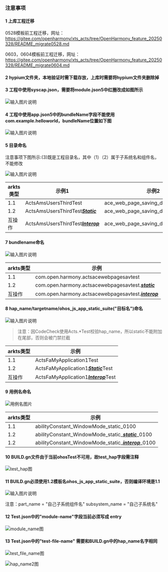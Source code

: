 ### 注意事项

#### 1 上库工程迁移

0528模板前工程迁移，网址：https://gitee.com/openharmony/xts_acts/tree/OpenHarmony_feature_20250328/README_migrate0528.md

0603，0604模板前工程迁移，网址：https://gitee.com/openharmony/xts_acts/tree/OpenHarmony_feature_20250328/README_migrate0604.md

#### 2 hypium文件夹，本地验证时需下载存放，上库时需要将hypium文件夹删除掉

#### 3 工程中使用syscap.json，需要将module.json5中红圈改成如图所示

![输入图片说明](/figures/images1.2/8990023F-CB7E-4661-B9EA-E582A0242D5A.png)

#### 4 工程中使用app.json5中的bundleName字段不能使用com.example.helloworld，bundleName位置如下图

![输入图片说明](/figures/images1.2/5C1C0DA1-3208-4CD5-B31D-D52A40E618D0.png)

#### 5 目录命名

注意事项下图所示:(3)既是工程目录名，其中（1）（2）属于子系统名和组件名，不能修改

![输入图片说明](/figures/images1.2/122733EE-A6A0-4BEF-8C59-F66BAD0739EF.png)

|arkts类型|示例1|示例2|示例3|
|-|-|-|-|
|1.1|ActsAmsUsersThirdTest|ace_web_page_saving_dev_three|actscreatemodulecontexttest|
|1.2|ActsAmsUsersThirdTest[***Static***]()|ace_web_page_saving_dev_three_[***static***]()|actscreatemodulecontexttest[***static***]()|
|互操作|ActsAmsUsersThirdTest[***Interop***]()|ace_web_page_saving_dev_three_[***interop***]()|actscreatemodulecontexttest[***interop***]()|

#### 7 bundlename命名

![输入图片说明](/figures/images1.2/5C1C0DA1-3208-4CD5-B31D-D52A40E618D0.png)

|arkts类型|示例|
|-|-|
|1.1|com.open.harmony.actsacewebpagesavtest|
|1.2|com.open.harmony.actsacewebpagesavtest.[***static***]()|
|互操作|com.open.harmony.actsacewebpagesavtest.[***interop***]()|

#### 8 hap_name/targetname/ohos_js_app_static_suite("目标名")命名

![输入图片说明](/figures/images1.2/40A6E21A-582A-4E7F-8AC8-14CB35B1F15B.png)

> 注意：因CodeCheck使用Acts.*Test校验hap_name，所以static不能附加在尾部，否则会被门禁拦截


|arkts类型|示例|
|-|-|
|1.1|ActsFaMyApplication1Test|
|1.2|ActsFaMyApplication1[***Static***]()Test|
|互操作|ActsFaMyApplication1[***Interop***]()Test|

#### 9 用例名命名

![用例名图片](/figures/images1.2/778404BE-B5B2-4D1C-D9AF-29255DFE7542.png)

|arkts类型|示例|
|-|-|
|1.1|abilityConstant_WindowMode_static_0100|
|1.2|abilityConstant_WindowMode_static_[***static***]()_0100|
|1.2|abilityConstant_WindowMode_static_[***interop***]()_0100|

#### 10 BUILD.gn文件由于当前ohosTest不可用，故test_hap字段需注释

![test_hap图](/figures/images1.2/6EC0A8B3-1ADD-4613-CA9F-17A8CFD89397.png)

#### 11 BUILD.gn必须使用1.2模板名ohos_js_app_static_suite，否则编译环境是1.1

![输入图片说明](/figures/images1.2/91B25DE1-5955-4851-B84E-3E20F8F5B429.png)

注意：part_name = "自己子系统组件名"
     subsystem_name = "自己子系统名"

#### 12 Test.json中的"module-name"字段当前必须写成 entry 

![module_name图](/figures/images1.2/AC2489E4-1156-43FC-ED74-0FD9D65AADF7.png)

#### 13 Test.json中的"test-file-name" 需要和BUILD.gn中的hap_name名字相同

![test_file_name图](/figures/images1.2/C04F87D7-BB2C-4BE9-815F-84C9C925EEF3.png)

![hap_name2图](/figures/images1.2/E5F26AE2-57F1-437E-A605-C1FD2AD39CF9.png)


